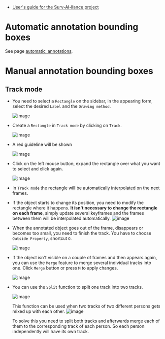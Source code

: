 - [User's guide for the Surv-AI-llance project](../README.md)

# Automatic annotation bounding boxes

See page [automatic_annotations](https://github.com/ReggieVW/cvat-docs/blob/main/manual/automatic_annotations.md).

# Manual annotation bounding boxes

## Track mode 

-   You need to select a ``Rectangle`` on the sidebar,
    in the appearing form, select the desired ``Label`` and the ``Drawing method``.

    ![image](https://user-images.githubusercontent.com/35894891/176419500-b80df927-a01c-42c3-b39f-93e9bb7e8554.png)

- Create a ``Rectangle`` in ``Track mode`` by clicking on ``Track``.

  ![image](https://user-images.githubusercontent.com/35894891/170965613-ce958d91-9032-418a-9add-65bdd8572456.png)
      
- A red guideline will be shown
    
  ![image](https://user-images.githubusercontent.com/35894891/171143541-bf2aa35d-71ab-487c-981f-03e03ffd048b.png)
      
- Click on the left mouse button, expand the rectangle over what you want to select and click again.

  ![image](https://user-images.githubusercontent.com/35894891/171145155-a629d26b-21f4-42f4-906f-40e60b75dc83.png)

- In ``Track mode`` the rectangle will be automatically interpolated on the next frames. 

- If the object starts to change its position, you need to modify the rectangle where it happens.
      <b>It isn't necessary to change the rectangle on each frame</b>, simply update several keyframes
      and the frames between them will be interpolated automatically.
     ![image](https://user-images.githubusercontent.com/35894891/200810100-aec1785c-a480-4f5e-aa20-768c6bbcddde.png)

-   When the annotated object goes out of the frame, disappears or becomes too small, you need to
    finish the track. You have to choose ``Outside Property``, shortcut ``O``.
    
    ![image](https://user-images.githubusercontent.com/35894891/171151873-8cbb49a2-48bf-43fd-8501-9b146c90d6ee.png)

-   If the object isn't visible on a couple of frames and then appears again,
    you can use the ``Merge`` feature to merge several individual tracks
    into one. Click ``Merge`` button or press ``M`` to apply changes.

    ![image](https://user-images.githubusercontent.com/35894891/170968838-ef104d4f-f749-4703-9ff5-84fce598caf5.png)
    
-   You can use the ``Split`` function to split one track into two tracks.

    ![image](https://user-images.githubusercontent.com/35894891/200807258-f958499b-a743-4899-92c0-933a708e5ed7.png)
    
    This function can be used when two tracks of two different persons gets mixed up with each other. 
    ![image](https://user-images.githubusercontent.com/35894891/200926996-169b2b3f-4bb4-4bf0-99fd-46c8ce94e31a.png)
    
    To solve this you need to split both tracks and afterwards merge each of them to the corresponding track of each person. So each person independently will have its     own track.

    
